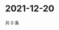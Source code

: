 # 2021-12-20

共 0 条

<!-- BEGIN WEIBO -->
<!-- 最后更新时间 Mon Dec 20 2021 01:20:48 GMT+0800 (China Standard Time) -->

<!-- END WEIBO -->

